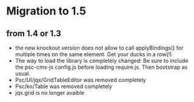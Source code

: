 # Migration to 1.5 

## from 1.4 or 1.3

  - the new knockout version does not allow to call applyBindings() for multiple times on the same element. Get your ducks in a row(!)
  - The way to load the library is completely changed: Be sure to include the psc-cms-js config.js before loading require.js. Then bootstrap as usual.
  - Psc/UI/jqx/GridTableEditor was removed completely
  - Psc/ko/Table was removed completely
  - jqx.grid is no longer avaible